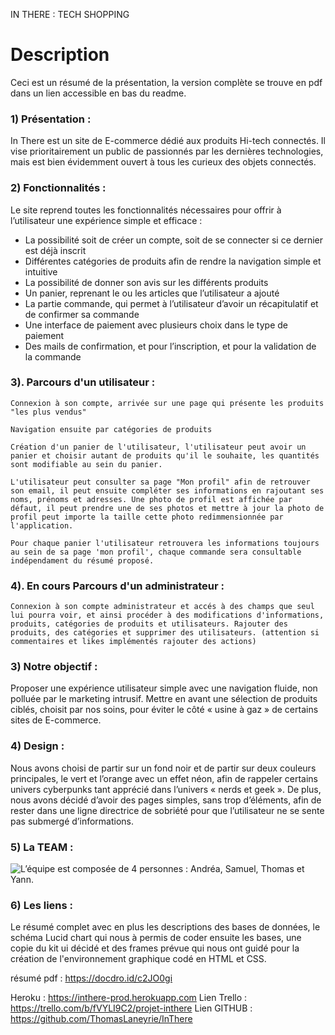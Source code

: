 IN THERE : TECH SHOPPING
# Description

Ceci est un résumé de la présentation, la version complète se trouve en pdf dans un lien accessible en bas du readme.

### 1)	Présentation : 

In There est un site de E-commerce dédié aux produits Hi-tech connectés. Il vise prioritairement un public de passionnés par les dernières technologies, mais est bien évidemment ouvert à tous les curieux des objets connectés.

### 2)	Fonctionnalités :

Le site reprend toutes les fonctionnalités nécessaires pour offrir à l’utilisateur une expérience simple et efficace :
-	La possibilité soit de créer un compte, soit de se connecter si ce dernier est déjà inscrit
-	Différentes catégories de produits afin de rendre la navigation simple et intuitive
-	La possibilité de donner son avis sur les différents produits
-	Un panier, reprenant le ou les articles que l’utilisateur a ajouté
-	La partie commande, qui permet à l’utilisateur d’avoir un récapitulatif et de confirmer sa commande
-	Une interface de paiement avec plusieurs choix dans le type de paiement
-	Des mails de confirmation, et pour l’inscription, et pour la validation de la commande

### 3). Parcours d'un utilisateur :

    Connexion à son compte, arrivée sur une page qui présente les produits "les plus vendus"

    Navigation ensuite par catégories de produits

    Création d'un panier de l'utilisateur, l'utilisateur peut avoir un panier et choisir autant de produits qu'il le souhaite, les quantités sont modifiable au sein du panier.

    L'utilisateur peut consulter sa page "Mon profil" afin de retrouver son email, il peut ensuite compléter ses informations en rajoutant ses noms, prénoms et adresses. Une photo de profil est affichée par défaut, il peut prendre une de ses photos et mettre à jour la photo de profil peut importe la taille cette photo redimmensionnée par l'application. 

    Pour chaque panier l'utilisateur retrouvera les informations toujours au sein de sa page 'mon profil', chaque commande sera consultable indépendament du résumé proposé.
 
### 4). En cours Parcours d'un administrateur :

    Connexion à son compte administrateur et accés à des champs que seul lui pourra voir, et ainsi procéder à des modifications d'informations, produits, catégories de produits et utilisateurs. Rajouter des produits, des catégories et supprimer des utilisateurs. (attention si commentaires et likes implémentés rajouter des actions)

### 3)	Notre objectif :

Proposer une expérience utilisateur simple avec une navigation fluide, non polluée par le marketing intrusif.
Mettre en avant une sélection de produits ciblés, choisit par nos soins, pour éviter le côté « usine à gaz » de certains sites de E-commerce.

### 4)	Design :

Nous avons choisi de partir sur un fond noir et de partir sur deux couleurs principales, le vert et l’orange avec un effet néon, afin de rappeler certains univers cyberpunks tant apprécié dans l’univers « nerds et geek ». 
De plus, nous avons décidé d’avoir des pages simples, sans trop d’éléments, afin de rester dans une ligne directrice de sobriété pour que l’utilisateur ne se sente pas submergé d’informations.


### 5)	La TEAM :

![L’équipe est composée de 4 personnes : Andréa, Samuel, Thomas et Yann.](https://zupimages.net/up/23/12/np8o.png "La team")

### 6)	Les liens :

Le résumé complet avec en plus les descriptions des bases de données, le schéma Lucid chart qui nous à permis de coder ensuite les bases, une copie du kit ui décidé et des frames prévue qui nous ont guidé pour la création de l'environnement graphique codé en HTML et CSS.

résumé pdf : https://docdro.id/c2JO0gi

Heroku : https://inthere-prod.herokuapp.com
Lien Trello : https://trello.com/b/fVYLI9C2/projet-inthere
Lien GITHUB : https://github.com/ThomasLaneyrie/InThere